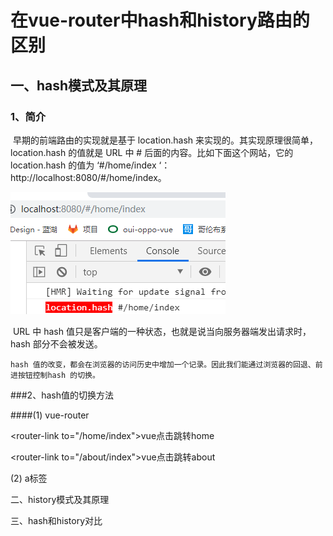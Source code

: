 # 在vue-router中hash和history路由的区别

## 一、hash模式及其原理

### 1、简介

​	早期的前端路由的实现就是基于 location.hash 来实现的。其实现原理很简单，location.hash 的值就是 URL 中 # 后面的内容。比如下面这个网站，它的 location.hash 的值为 ‘#/home/index ‘：http://localhost:8080/#/home/index。

![location.href](.\img\location.href.png)



​	URL 中 hash 值只是客户端的一种状态，也就是说当向服务器端发出请求时，hash 部分不会被发送。

 	hash 值的改变，都会在浏览器的访问历史中增加一个记录。因此我们能通过浏览器的回退、前进按钮控制hash 的切换。

###2、hash值的切换方法

####(1) vue-router

​	<router-link to="/home/index">vue点击跳转home</router-link>

​	<router-link to="/about/index">vue点击跳转about</router-link>

(2) a标签

二、history模式及其原理

三、hash和history对比